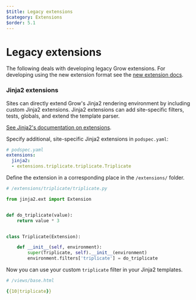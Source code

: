 ```yaml
---
$title: Legacy extensions
$category: Extensions
$order: 5.1
---
```

# Legacy extensions

The following deals with developing legacy Grow extensions. For developing using
the new extension format see the [new extension docs]([url('/content/docs/extensions/create.md')]).

### Jinja2 extensions

Sites can directly extend Grow's Jinja2 rendering environment by including
custom Jinja2 extensions. Jinja2 extensions can add site-specific filters,
tests, globals, and extend the template parser.

[See Jinja2's documentation on extensions](http://jinja.pocoo.org/docs/extensions/).

Specify additional, site-specific Jinja2 extensions in `podspec.yaml`:

```yaml
# podspec.yaml
extensions:
  jinja2:
  - extensions.triplicate.triplicate.Triplicate
```

Define the extension in a corresponding place in the `/extensions/` folder.

```python
# /extensions/triplicate/triplicate.py

from jinja2.ext import Extension


def do_triplicate(value):
    return value * 3


class Triplicate(Extension):

    def __init__(self, environment):
        super(Triplicate, self).__init__(environment)
        environment.filters['triplicate'] = do_triplicate
```

Now you can use your custom `triplicate` filter in your Jinja2 templates.

```yaml
# /views/base.html

{{10|triplicate}}
```
